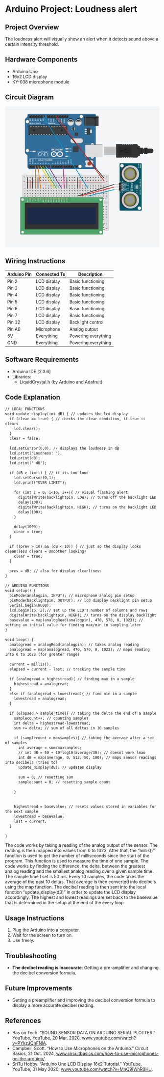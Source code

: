 # Arduino Project: Loudness alert

## Project Overview

The loudness alert will visually show an alert when it detects sound above a certain intensity threshold.

## Hardware Components

- Arduino Uno
- 16x2 LCD display
- KY-038 microphone module

## Circuit Diagram

![alt text](images/diagram.png)

## Wiring Instructions

| Arduino Pin | Connected To |     Description     |
|-------------|--------------|---------------------|
| Pin 2       | LCD display  | Basic functioning   |
| Pin 3       | LCD display  | Basic functioning   |
| Pin 4       | LCD display  | Basic functioning   |
| Pin 5       | LCD display  | Basic functioning   |
| Pin 6       | LCD display  | Basic functioning   |
| Pin 7       | LCD display  | Basic functioning   |
| Pin 12      | LCD display  | Backlight control   |
| Pin A0      | Microphone   | Analog output       |
| 5V          | Everything   | Powering everything |
| GND         | Everything   | Powering everything |


## Software Requirements

- Arduino IDE [2.3.6]
- Libraries:
  - LiquidCrystal.h (by Arduino and Adafruit)

## Code Explanation

```arduino
// LOCAL FUNCTIONS
void update_display(int dB) { // updates the lcd display
  if (clear == true) { // checks the clear condition, if true it clears
    lcd.clear();
  }
  clear = false;

  lcd.setCursor(0,0); // displays the loudness in dB
  lcd.print("Loudness: ");
  lcd.print(dB);
  lcd.print(" dB");

  if (dB > limit) { // if its too loud
    lcd.setCursor(0,1);
    lcd.print("OVER LIMIT");

    for (int i = 0; i<10; i++){ // visual flashing alert
      digitalWrite(backlightpin, LOW); // turns off the backlight LED
      delay(100);
      digitalWrite(backlightpin, HIGH); // turns on the backlight LED
      delay(100);
    }

    delay(1000);
    clear = true;
  }

  if ((prev > 10) && (dB < 10)) { // just so the display looks clean(less clears = smoother looking)
    clear = true;
  }

  prev = dB; // also for display cleanliness
}

// ARDUINO FUNCTIONS
void setup() {
  pinMode(analogpin, INPUT); // microphone analog pin setup
  pinMode(backlightpin, OUTPUT); // lcd display backlight pin setup
  Serial.begin(9600);
  lcd.begin(16, 2);// set up the LCD's number of columns and rows
  digitalWrite(backlightpin, HIGH); // turns on the display backlight
  basevalue = map(analogRead(analogpin), 470, 570, 0, 1023); // setting an initial value for finding max/min in sampling later
}

void loop() {
  analogread = analogRead(analogpin); // takes analog reading
  analogread = map(analogread, 470, 570, 0, 1023); // maps reading into 0 to 1023 (for greater range)

  current = millis();
  elapsed = current - last; // tracking the sample time

  if (analogread > highestread){ // finding max in a sample
    highestread = analogread;
  }
  else if (analogread < lowestread){ // find min in a sample
    lowestread = analogread;
  }

  if (elapsed > sample_time){ // taking the delta the end of a sample
    samplecount++; // counting samples
    int delta = highestread-lowestread;
    sum += delta; // sum of all deltas in 10 samples

    if (samplecount > maxsamples){ // taking the average after a set of samples
      int average = sum/maxsamples;
      // int dB = 50 + 10*log10(average/30); // doesnt work lmao
      int dB = map(average, 0, 512, 50, 100); // maps sensor readings into decibels (tries to)
      update_display(dB); // updates display
      
      sum = 0; // resetting sum
      samplecount = 0; // resetting sample count

    }
    

    highestread = basevalue; // resets values stored in variables for the next sample
    lowestread = basevalue;
    last = current;
  }
  
}
```

The code works by taking a reading of the analog output of the sensor. The reading is then mapped into values from 0 to 1023. After that, the “millis()” function is used to get the number of milliseconds since the start of the program. This function is used to measure the time of one sample. The code works by finding the difference, the delta, between the greatest analog reading and the smallest analog reading over a given sample time. The sample time I set is 50 ms. Every 10 samples, the code takes the average of the past 10 deltas. That average is then converted into decibels using the map function. The decibel reading is then sent into the local function “update_display(dB)” in order to update the LCD display accordingly. The highest and lowest readings are set back to the basevalue that is determined in the setup at the end of the every loop.  

## Usage Instructions

1. Plug the Arduino into a computer.
2. Wait for the screen to turn on.
3. Use freely.

## Troubleshooting

- **The decibel reading is inaccurate**: Getting a pre-amplifier and changing the decibel conversion formula.

## Future Improvements

- Getting a preamplifier and improving the decibel conversion formula to display a more accurate decibel reading.

## References

- Bas on Tech. “SOUND SENSOR DATA ON ARDUINO SERIAL PLOTTER.” YouTube, YouTube, 20 Mar. 2020, www.youtube.com/watch?v=PYkzJQhFNlA. 
- Campbell, Scott. “How to Use Microphones on the Arduino.” Circuit Basics, 21 Oct. 2024, www.circuitbasics.com/how-to-use-microphones-on-the-arduino/. 
- SriTu Hobby. “Arduino Uno LCD Display 16x2 Tutorial.” YouTube, YouTube, 31 May 2020, www.youtube.com/watch?v=MnQ9IWnR0HU. 